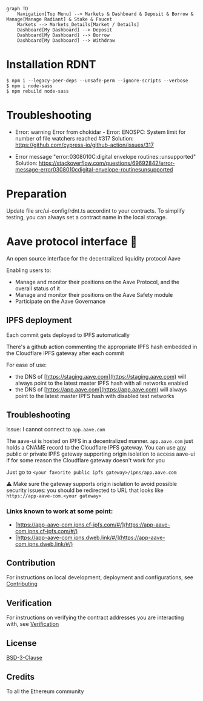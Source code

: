 ```marmaid
graph TD
    Navigation[Top Menu] --> Markets & Dashboard & Deposit & Borrow & Manage[Manage Radiant] & Stake & Faucet
    Markets --> Markets_Details[Market / Details]
    Dashboard[My Dashboard] --> Deposit
    Dashboard[My Dashboard] --> Borrow
    Dashboard[My Dashboard] --> Withdraw
```

# Installation RDNT
```shell
$ npm i --legacy-peer-deps --unsafe-perm --ignore-scripts --verbose
$ npm i node-sass
$ npm rebuild node-sass
```

# Troubleshooting
- Error: warning Error from chokidar - Error: ENOSPC: System limit for number of file watchers reached #317
  Solution: https://github.com/cypress-io/github-action/issues/317

- Error message "error:0308010C:digital envelope routines::unsupported"
  Solution: https://stackoverflow.com/questions/69692842/error-message-error0308010cdigital-envelope-routinesunsupported

# Preparation
Update file src/ui-config/rdnt.ts accordint to your contracts.
To simplify testing, you can always set a contract name in the local storage.

# Aave protocol interface :ghost:

An open source interface for the decentralized liquidity protocol Aave

Enabling users to:

- Manage and monitor their positions on the Aave Protocol, and the overall status of it
- Manage and monitor their positions on the Aave Safety module
- Participate on the Aave Governance

## IPFS deployment

Each commit gets deployed to IPFS automatically

There's a github action commenting the appropriate IPFS hash embedded in the Cloudflare IPFS gateway after each commit

For ease of use:

- the DNS of [https://staging.aave.com](https://staging.aave.com) will always point to the latest master IPFS hash with all networks enabled
- the DNS of [https://app.aave.com](https://app.aave.com) will always point to the latest master IPFS hash with disabled test networks

## Troubleshooting

Issue: I cannot connect to `app.aave.com`

The aave-ui is hosted on IPFS in a decentralized manner. `app.aave.com` just holds a CNAME record to the Cloudflare IPFS gateway. You can use [any](https://ipfs.github.io/public-gateway-checker/) public or private IPFS gateway supporting origin isolation to access aave-ui if for some reason the Cloudflare gateway doesn't work for you

Just go to `<your favorite public ipfs gateway>/ipns/app.aave.com`

⚠️ Make sure the gateway supports origin isolation to avoid possible security issues: you should be redirected to URL that looks like `https://app-aave-com.<your gateway>`

### Links known to work at some point:

- [https://app-aave-com.ipns.cf-ipfs.com/#/](https://app-aave-com.ipns.cf-ipfs.com/#/)
- [https://app-aave-com.ipns.dweb.link/#/](https://app-aave-com.ipns.dweb.link/#/)

## Contribution

For instructions on local development, deployment and configurations, see [Contributing](./CONTRIBUTING.md)

## Verification

For instructions on verifying the contract addresses you are interacting with, see [Verification](./VERIFICATION.md)

## License

[BSD-3-Clause](./LICENSE.md)

## Credits

To all the Ethereum community
